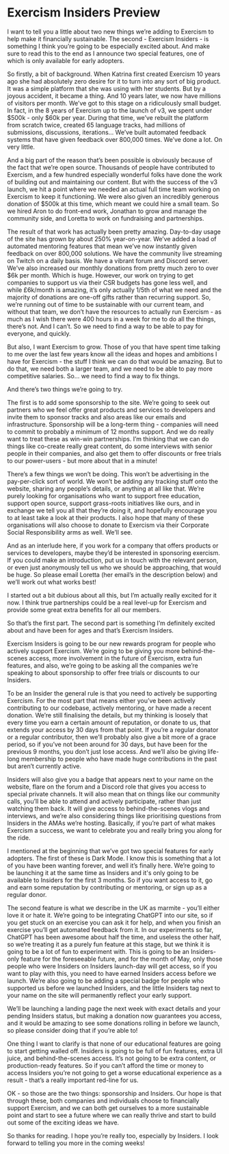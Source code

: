 # Exercism Insiders Preview

I want to tell you a little about two new things we’re adding to Exercism to help make it financially sustainable. The second - Exercism Insiders - is something I think you’re going to be especially excited about. And make sure to read this to the end as I announce two special features, one of which is only available for early adopters.

So firstly, a bit of background. When Katrina first created Exercism 10 years ago she had absolutely zero desire for it to turn into any sort of big product. It was a simple platform that she was using with her students. But by a joyous accident, it became a thing. And 10 years later, we now have millions of visitors per month. We’ve got to this stage on a ridiculously small budget. In fact, in the 8 years of Exercism up to the launch of v3, we spent under $500k - only $60k per year. During that time, we’ve rebuilt the platform from scratch twice, created 65 language tracks, had millions of submissions, discussions, iterations… We’ve built automated feedback systems that have given feedback over 800,000 times. We’ve done a lot. On very little.

And a big part of the reason that’s been possible is obviously because of the fact that we’re open source. Thousands of people have contributed to Exercism, and a few hundred especially wonderful folks have done the work of building out and maintaining our content. But with the success of the v3 launch, we hit a point where we needed an actual full time team working on Exercism to keep it functioning. We were also given an incredibly generous donation of $500k at this time, which meant we could hire a small team. So we hired Aron to do front-end work, Jonathan to grow and manage the community side, and Loretta to work on fundraising and partnerships.

The result of that work has actually been pretty amazing. Day-to-day usage of the site has grown by about 250% year-on-year. We’ve added a load of automated mentoring features that mean we’ve now instantly given feedback on over 800,000 solutions. We have the community live streaming on Twitch on a daily basis. We have a vibrant forum and Discord server. We’ve also increased our monthly donations from pretty much zero to over $6k per month. Which is huge. However, our work on trying to get companies to support us via their CSR budgets has gone less well, and while £6k/month is amazing, it’s only actually 1/5th of what we need and the majority of donations are one-off gifts rather than recurring support. So, we’re running out of time to be sustainable with our current team, and without that team, we don’t have the resources to actually run Exercism - as much as I wish there were 400 hours in a week for me to do all the things, there’s not. And I can’t. So we need to find a way to be able to pay for everyone, and quickly.

But also, I want Exercism to grow. Those of you that have spent time talking to me over the last few years know all the ideas and hopes and ambitions I have for Exercism - the stuff I think we can do that would be amazing. But to do that, we need both a larger team, and we need to be able to pay more competitive salaries. So… we need to find a way to fix things.

And there’s two things we’re going to try.

The first is to add some sponsorship to the site. We’re going to seek out partners who we feel offer great products and services to developers and invite them to sponsor tracks and also areas like our emails and infrastructure. Sponsorship will be a long-term thing - companies will need to commit to probably a minimum of 12 months support. And we do really want to treat these as win-win partnerships. I’m thinking that we can do things like co-create really great content, do some interviews with senior people in their companies, and also get them to offer discounts or free trials to our power-users - but more about that in a minute!

There’s a few things we won’t be doing. This won’t be advertising in the pay-per-click sort of world. We won’t be adding any tracking stuff onto the website, sharing any people’s details, or anything at all like that. We’re purely looking for organisations who want to support free education, support open source, support grass-roots initiatives like ours, and in exchange we tell you all that they’re doing it, and hopefully encourage you to at least take a look at their products. I also hope that many of these organisations will also choose to donate to Exercism via their Corporate Social Responsibility arms as well. We’ll see.

And as an interlude here, if you work for a company that offers products or services to developers, maybe they’d be interested in sponsoring exercism. If you could make an introduction, put us in touch with the relevant person, or even just anonymously tell us who we should be approaching, that would be huge. So please email Loretta (her email’s in the description below) and we’ll work out what works best!

I started out a bit dubious about all this, but I’m actually really excited for it now. I think true partnerships could be a real level-up for Exercism and provide some great extra benefits for all our members.

So that’s the first part. The second part is something I’m definitely excited about and have been for ages and that’s Exercism Insiders.

Exercism Insiders is going to be our new rewards program for people who actively support Exercism. We’re going to be giving you more behind-the-scenes access, more involvement in the future of Exercism, extra fun features, and also, we’re going to be asking all the companies we’re speaking to about sponsorship to offer free trials or discounts to our Insiders. 

To be an Insider the general rule is that you need to actively be supporting Exercism. For the most part that means either you’ve been actively contributing to our codebase, actively mentoring, or have made a recent donation. We’re still finalising the details, but my thinking is loosely that every time you earn a certain amount of reputation, or donate to us, that extends your access by 30 days from that point. If you’re a regular donator or a regular contributor, then we’ll probably also give a bit more of a grace period, so if you’ve not been around for 30 days, but have been for the previous 9 months, you don’t just lose access. And we’ll also be giving life-long membership to people who have made huge contributions in the past but aren’t currently active.

Insiders will also give you a badge that appears next to your name on the website, flare on the forum and a Discord role that gives you access to special private channels. It will also mean that on things like our community calls, you’ll be able to attend and actively participate, rather than just watching them back. It will give access to behind-the-scenes vlogs and interviews, and we’re also considering things like prioritising questions from Insiders in the AMAs we’re hosting. Basically, if you’re part of what makes Exercism a success, we want to celebrate you and really bring you along for the ride.

I mentioned at the beginning that we’ve got two special features for early adopters. The first of these is Dark Mode. I know this is something that a lot of you have been wanting forever, and well it’s finally here. We’re going to be launching it at the same time as Insiders and it's only going to be available to Insiders for the first 3 months. So if you want access to it, go and earn some reputation by contributing or mentoring, or sign up as a regular donor. 

The second feature is what we describe in the UK as marmite - you’ll either love it or hate it. We’re going to be integrating ChatGPT into our site, so if you get stuck on an exercise you can ask it for help, and when you finish an exercise you’ll get automated feedback from it. In our experiments so far, ChatGPT has been awesome about half the time, and useless the other half, so we’re treating it as a purely fun feature at this stage, but we think it is going to be a lot of fun to experiment with. This is going to be an Insiders-only feature for the foreseeable future, and for the month of May, only those people who were Insiders on Insiders launch-day will get access, so if you want to play with this, you need to have earned Insiders access before we launch. We’re also going to be adding a special badge for people who supported us before we launched Insiders, and the little Insiders tag next to your name on the site will permanently reflect your early support.

We’ll be launching a landing page the next week with exact details and your pending Insiders status, but making a donation now guarantees you access, and it would be amazing to see some donations rolling in before we launch, so please consider doing that if you’re able to!

One thing I want to clarify is that none of our educational features are going to start getting walled off. Insiders is going to be full of fun features, extra UI juice, and behind-the-scenes access. It’s not going to be extra content, or production-ready features. So if you can’t afford the time or money to access Insiders you’re not going to get a worse educational experience as a result - that’s a really important red-line for us.

OK - so those are the two things: sponsorship and Insiders. Our hope is that through these, both companies and individuals choose to financially support Exercism, and we can both get ourselves to a more sustainable point and start to see a future where we can really thrive and start to build out some of the exciting ideas we have.

So thanks for reading. I hope you’re really too, especially by Insiders. I look forward to telling you more in the coming weeks!

